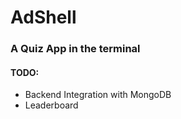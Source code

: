 # AdShell

### A Quiz App in the terminal

#### TODO:
- Backend Integration with MongoDB
- Leaderboard

